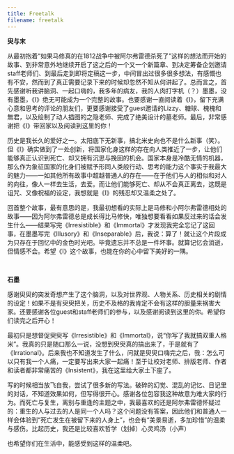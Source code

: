 ```yaml
---
title: Freetalk
filename: freetalk
--- 
```


**臾与末**

从最初抱着“如果马修真的在1812战争中被阿尔弗雷德杀死了”这样的想法而开始的故事、到非常意外地继续开启了这之后的一个又一个新篇章、到决定筹备企划邀请staff老师们、到最后走到即将定稿这一步，中间冒出过很多很多想法，有感慨也有不安，然而到了真正需要记录下来的时候却忽然不知从何讲起了。总而言之，首先感谢听我讲脑洞、一起口嗨的，我多年的病友，我的人肉打字机（？）墨墨，没有墨墨，《I》绝无可能成为一个完整的故事。也要感谢一直阅读着《I》，留下充满心意和思考的评论的朋友们，更要感谢接受了guest邀请的Lizzy、糖球、槐槐和無君，以及绘制了动人插图的之隐老师、完成了绝美设计的墓老师。最后，非常感谢把《I》带回家以及阅读到这里的你！

历史是我长久的爱好之一。太阳底下无新事，搞北米史向也不是什么新事（笑）。但《I》确实做到了一处创新，将国家化身这样的存在向人类推近了一步，让他们能够真正认识到死亡、却又拥有沉思与挽回的机会。国家本身是冷酷无情的机器，那么作为象征国家的化身们被赋予形同人类般行动、思考的能力这个事实于我最大的魅力——一如其他所有故事中超越普通人的存在——在于他们与人的相似和对人的向往，像人一样去生活，去爱。而让他们能够死亡、却从不会真正离去，这既是诅咒、又像祝福的设定，我想就是《I》的残忍却又温柔之处了。

回首整个故事，最有意思的是，我最初想看的实际上是马修和小阿尔弗雷德相处的故事——因为阿尔弗雷德总是成长得比马修快，唯独想要看看如果反过来的话会发生什么——结果写完《Irresistible》和《Immortal》才发现我完全忘记了这回事，在墨墨写完《Illusory》和《Inseparable》后，我说：算了！就让这个片段成为只存在于回忆中的金色时光吧。毕竟遗忘并不总是一件坏事。就算记忆会消逝，但情感不会。希望《I》这个故事，也能在你的心中留下美好的一隅。

&nbsp;

**石墨**

感谢臾臾的突发奇想产生了这个脑洞，以及对世界观、人物关系、历史相关的剧情的设定！如果不是有臾臾把关，历史不及格的我肯定不会有这样的胆量来祸害大家。还要感谢各位guest和staff老师们的参与，以及感谢阅读到这里的你。希望你们读完之后开心！

最初只是想督促臾臾写《Irresistible》和《Immortal》，说“你写了我就搞双重人格米”。我真的只是随口那么一说，没想到臾臾真的搞出来了，于是就有了《Irrational》。后来我也不知道发生了什么，问就是臾臾口嗨完之后，我：怎么可以只有我一个人痛，一定要写出来大家一起痛！至于让校对老师、排版老师、作者和读者都非常痛苦的《Insistent》，我在这里给大家土下座了。

写的时候相当放飞自我，尝试了很多新的写法。破碎的幻觉、混乱的记忆、日记里的对话，不知道效果如何，但写得很开心。感谢各位包容我这种故意为难大家的行为。而死亡与复生，离别与重逢的主题之中，我最喜欢的还是阿尔弗雷德怀疑过的：重生的人与过去的人是同一个人吗？这个问题没有答案，因此他们和普通人一样会体验到“死亡发生在被留下来的人身上”，也会有“美景易逝，多加珍惜”的温柔与感伤。比起历史，我还是比较喜欢哲学（划掉）心灵鸡汤（小声）

也希望你们在生活中，能感受到这样的温柔吧。
